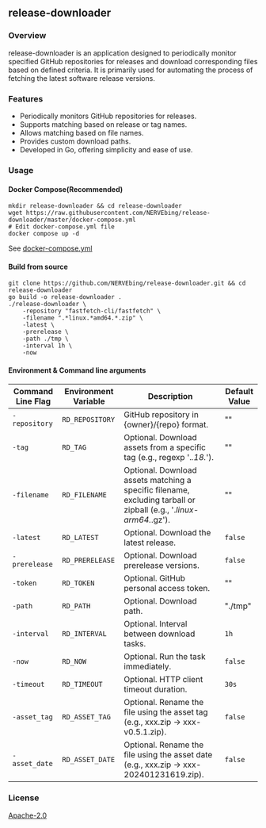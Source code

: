 ## release-downloader

### Overview

release-downloader is an application designed to periodically monitor specified GitHub repositories for releases and
download corresponding files based on defined criteria. It is primarily used for automating the process of fetching the
latest software release versions.

### Features

- Periodically monitors GitHub repositories for releases.
- Supports matching based on release or tag names.
- Allows matching based on file names.
- Provides custom download paths.
- Developed in Go, offering simplicity and ease of use.

### Usage

#### Docker Compose(Recommended)

```shell
mkdir release-downloader && cd release-downloader
wget https://raw.githubusercontent.com/NERVEbing/release-downloader/master/docker-compose.yml
# Edit docker-compose.yml file
docker compose up -d
```

See [docker-compose.yml](docker-compose.yml)

#### Build from source

```shell
git clone https://github.com/NERVEbing/release-downloader.git && cd release-downloader
go build -o release-downloader .
./release-downloader \
    -repository "fastfetch-cli/fastfetch" \
    -filename ".*linux.*amd64.*.zip" \
    -latest \
    -prerelease \
    -path ./tmp \
    -interval 1h \
    -now
```

#### Environment & Command line arguments

| Command Line Flag | Environment Variable | Description                                                                                                        | Default Value |
|-------------------|----------------------|--------------------------------------------------------------------------------------------------------------------|---------------|
| `-repository`     | `RD_REPOSITORY`      | GitHub repository in {owner}/{repo} format.                                                                        | ""            |
| `-tag`            | `RD_TAG`             | Optional. Download assets from a specific tag (e.g., regexp '.*.18.*').                                            | ""            |
| `-filename`       | `RD_FILENAME`        | Optional. Download assets matching a specific filename, excluding tarball or zipball (e.g., '.*linux-arm64.*.gz'). | ""            |
| `-latest`         | `RD_LATEST`          | Optional. Download the latest release.                                                                             | `false`       |
| `-prerelease`     | `RD_PRERELEASE`      | Optional. Download prerelease versions.                                                                            | `false`       |
| `-token`          | `RD_TOKEN`           | Optional. GitHub personal access token.                                                                            | ""            |
| `-path`           | `RD_PATH`            | Optional. Download path.                                                                                           | "./tmp"       |
| `-interval`       | `RD_INTERVAL`        | Optional. Interval between download tasks.                                                                         | `1h`          |
| `-now`            | `RD_NOW`             | Optional. Run the task immediately.                                                                                | `false`       |
| `-timeout`        | `RD_TIMEOUT`         | Optional. HTTP client timeout duration.                                                                            | `30s`         |
| `-asset_tag`      | `RD_ASSET_TAG`       | Optional. Rename the file using the asset tag (e.g., xxx.zip -> xxx-v0.5.1.zip).                                   | `false`       |
| `-asset_date`     | `RD_ASSET_DATE`      | Optional. Rename the file using the asset date (e.g., xxx.zip -> xxx-202401231619.zip).                            | `false`       |

### License

[Apache-2.0](LICENSE)
